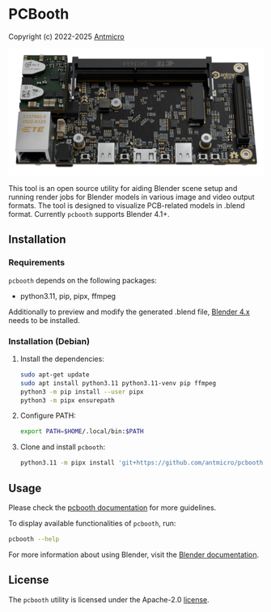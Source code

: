 # PCBooth

Copyright (c) 2022-2025 [Antmicro](https://www.antmicro.com)

![](img/pcbooth-vis.png)

This tool is an open source utility for aiding Blender scene setup and running render jobs for Blender models in various image and video output formats. 
The tool is designed to visualize PCB-related models in .blend format. 
Currently `pcbooth` supports Blender 4.1+.

## Installation

### Requirements

`pcbooth` depends on the following packages:

* python3.11, pip, pipx, ffmpeg

Additionally to preview and modify the generated .blend file, [Blender 4.x](https://www.blender.org/download/releases/) needs to be installed.

### Installation (Debian)

1. Install the dependencies:

    ```bash
    sudo apt-get update
    sudo apt install python3.11 python3.11-venv pip ffmpeg
    python3 -m pip install --user pipx
    python3 -m pipx ensurepath
    ```

2. Configure PATH:

    ```bash
    export PATH=$HOME/.local/bin:$PATH
    ```

3. Clone and install `pcbooth`:

    ```bash
    python3.11 -m pipx install 'git+https://github.com/antmicro/pcbooth.git'
    ```

## Usage

Please check the [pcbooth documentation](https://antmicro.github.io/pcbooth/) for more guidelines.

To display available functionalities of `pcbooth`, run:

```bash
pcbooth --help
```

For more information about using Blender, visit the [Blender documentation](https://docs.blender.org/manual/en/latest/).

## License

The `pcbooth` utility is licensed under the Apache-2.0 [license](LICENSE).